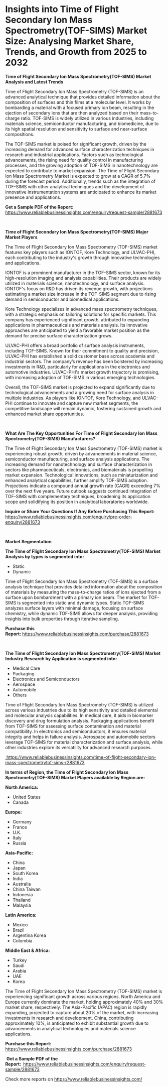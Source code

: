 <p><h1>Insights into Time of Flight Secondary Ion Mass Spectrometry(TOF-SIMS) Market Size: Analysing Market Share, Trends, and Growth from 2025 to 2032</h1></p><p><strong>Time of Flight Secondary Ion Mass Spectrometry(TOF-SIMS) Market Analysis and Latest Trends</strong></p>
<p><p>Time of Flight Secondary Ion Mass Spectrometry (TOF-SIMS) is an advanced analytical technique that provides detailed information about the composition of surfaces and thin films at a molecular level. It works by bombarding a material with a focused primary ion beam, resulting in the ejection of secondary ions that are then analyzed based on their mass-to-charge ratio. TOF-SIMS is widely utilized in various industries, including materials science, semiconductor manufacturing, and biomedicine, due to its high spatial resolution and sensitivity to surface and near-surface compositions.</p><p>The TOF-SIMS market is poised for significant growth, driven by the increasing demand for advanced surface characterization techniques in research and industrial applications. Factors such as technological advancements, the rising need for quality control in manufacturing processes, and the growing adoption of TOF-SIMS in nanotechnology are expected to contribute to market expansion. The Time of Flight Secondary Ion Mass Spectrometry Market is expected to grow at a CAGR of 5.7% during the forecast period. Additionally, trends such as the integration of TOF-SIMS with other analytical techniques and the development of innovative instrumentation systems are anticipated to enhance its market presence and applications.</p></p>
<p><strong>Get a Sample PDF of the Report:&nbsp;</strong> <a href="https://www.reliablebusinessinsights.com/enquiry/request-sample/2881673?utm_campaign=3356&utm_medium=2&utm_source=Github&utm_content=ia&utm_term=12032025&utm_id=time-of-flight-secondary-ion-mass-spectrometrytof-sims">https://www.reliablebusinessinsights.com/enquiry/request-sample/2881673</a></p>
<p>&nbsp;</p>
<p><strong>Time of Flight Secondary Ion Mass Spectrometry(TOF-SIMS) Major Market Players</strong></p>
<p><p>The Time of Flight Secondary Ion Mass Spectrometry (TOF-SIMS) market features key players such as IONTOF, Kore Technology, and ULVAC-PHI, each contributing to the industry's growth through innovative technologies and applications.</p><p>IONTOF is a prominent manufacturer in the TOF-SIMS sector, known for its high-resolution imaging and analysis capabilities. Their products are widely utilized in materials science, nanotechnology, and surface analysis. IONTOF's focus on R&D has driven its revenue growth, with projections estimating a market size increase in the TOF-SIMS segment due to rising demand in semiconductor and biomedical applications.</p><p>Kore Technology specializes in advanced mass spectrometry techniques, with a strategic emphasis on tailoring solutions for specific markets. This company has experienced significant growth, attributed to expanding applications in pharmaceuticals and materials analysis. Its innovative approaches are anticipated to yield a favorable market position as the demand for precise surface characterization grows.</p><p>ULVAC-PHI offers a broad portfolio of surface analysis instruments, including TOF-SIMS. Known for their commitment to quality and precision, ULVAC-PHI has established a solid customer base across academia and industrial sectors. The company’s revenue has been bolstered by increasing investments in R&D, particularly for applications in the electronics and automotive industries. ULVAC-PHI's market growth trajectory is promising, with increasing adoption of TOF-SIMS in various emerging technologies.</p><p>Overall, the TOF-SIMS market is projected to expand significantly due to technological advancements and a growing need for surface analysis in multiple industries. As players like IONTOF, Kore Technology, and ULVAC-PHI continue to innovate and capture new market segments, the competitive landscape will remain dynamic, fostering sustained growth and enhanced market share opportunities.</p></p>
<p>&nbsp;</p>
<p><strong>What Are The Key Opportunities For Time of Flight Secondary Ion Mass Spectrometry(TOF-SIMS) Manufacturers?</strong></p>
<p><p>The Time of Flight Secondary Ion Mass Spectrometry (TOF-SIMS) market is experiencing robust growth, driven by advancements in material science, semiconductor manufacturing, and surface analysis applications. The increasing demand for nanotechnology and surface characterization in sectors like pharmaceuticals, electronics, and biomaterials is propelling market expansion. Technological innovations, such as miniaturization and enhanced analytical capabilities, further amplify TOF-SIMS adoption. Projections indicate a compound annual growth rate (CAGR) exceeding 7% over the next five years. Future outlook suggests continued integration of TOF-SIMS with complementary techniques, broadening its application scope and solidifying its position in analytical laboratories worldwide.</p></p>
<p><strong>Inquire or Share Your Questions If Any Before Purchasing This Report:</strong> <a href="https://www.reliablebusinessinsights.com/enquiry/pre-order-enquiry/2881673?utm_campaign=3356&utm_medium=2&utm_source=Github&utm_content=ia&utm_term=12032025&utm_id=time-of-flight-secondary-ion-mass-spectrometrytof-sims">https://www.reliablebusinessinsights.com/enquiry/pre-order-enquiry/2881673</a></p>
<p>&nbsp;</p>
<p><strong>Market Segmentation</strong></p>
<p><strong>The Time of Flight Secondary Ion Mass Spectrometry(TOF-SIMS) Market Analysis by types is segmented into:</strong></p>
<p><ul><li>Static</li><li>Dynamic</li></ul></p>
<p><p>Time of Flight Secondary Ion Mass Spectrometry (TOF-SIMS) is a surface analysis technique that provides detailed information about the composition of materials by measuring the mass-to-charge ratios of ions ejected from a surface upon bombardment with a primary ion beam. The market for TOF-SIMS is segmented into static and dynamic types. Static TOF-SIMS analyzes surface layers with minimal damage, focusing on surface chemistry, while dynamic TOF-SIMS allows for deeper analysis, providing insights into bulk properties through iterative sampling.</p></p>
<p><strong>Purchase this Report:&nbsp;</strong><a href="https://www.reliablebusinessinsights.com/purchase/2881673?utm_campaign=3356&utm_medium=2&utm_source=Github&utm_content=ia&utm_term=12032025&utm_id=time-of-flight-secondary-ion-mass-spectrometrytof-sims">https://www.reliablebusinessinsights.com/purchase/2881673</a></p>
<p>&nbsp;</p>
<p><strong>The Time of Flight Secondary Ion Mass Spectrometry(TOF-SIMS) Market Industry Research by Application is segmented into:</strong></p>
<p><ul><li>Medical Care</li><li>Packaging</li><li>Electronics and Semiconductors</li><li>Aerospace</li><li>Automobile</li><li>Others</li></ul></p>
<p><p>Time of Flight Secondary Ion Mass Spectrometry (TOF-SIMS) is utilized across various industries due to its high sensitivity and detailed elemental and molecular analysis capabilities. In medical care, it aids in biomarker discovery and drug formulation analysis. Packaging applications benefit from TOF-SIMS for assessing surface contamination and material compatibility. In electronics and semiconductors, it ensures material integrity and helps in failure analysis. Aerospace and automobile sectors leverage TOF-SIMS for material characterization and surface analysis, while other industries explore its versatility for advanced research purposes.</p></p>
<p><a href="https://www.reliablebusinessinsights.com/time-of-flight-secondary-ion-mass-spectrometrytof-sims-r2881673?utm_campaign=3356&utm_medium=2&utm_source=Github&utm_content=ia&utm_term=12032025&utm_id=time-of-flight-secondary-ion-mass-spectrometrytof-sims">&nbsp;https://www.reliablebusinessinsights.com/time-of-flight-secondary-ion-mass-spectrometrytof-sims-r2881673</a></p>
<p><strong>In terms of Region, the Time of Flight Secondary Ion Mass Spectrometry(TOF-SIMS) Market Players available by Region are:</strong></p>
<p>
    <p> <strong> North America: </strong>
        <ul>
            <li>United States</li>
            <li>Canada</li>
        </ul>
        </p> 
    <p> <strong> Europe: </strong>
        <ul>
            <li>Germany</li>
            <li>France</li>
            <li>U.K.</li>
            <li>Italy</li>
            <li>Russia</li>
        </ul>
        </p> 
    <p> <strong> Asia-Pacific: </strong>
        <ul>
            <li>China</li>
            <li>Japan</li>
            <li>South Korea</li>
            <li>India</li>
            <li>Australia</li>
            <li>China Taiwan</li>
            <li>Indonesia</li>
            <li>Thailand</li>
            <li>Malaysia</li>
        </ul>
        </p> 
    <p> <strong> Latin America: </strong>
        <ul>
            <li>Mexico</li>
            <li>Brazil</li>
            <li>Argentina Korea</li>
            <li>Colombia</li>
        </ul>
        </p> 
    <p> <strong> Middle East & Africa: </strong>
        <ul>
            <li>Turkey</li>
            <li>Saudi</li>
            <li>Arabia</li>
            <li>UAE</li>
            <li>Korea</li>
        </ul>
    </p>
    </p>
<p><p>The Time of Flight Secondary Ion Mass Spectrometry (TOF-SIMS) market is experiencing significant growth across various regions. North America and Europe currently dominate the market, holding approximately 40% and 30% market share, respectively. The Asia-Pacific (APAC) region is rapidly expanding, projected to capture about 20% of the market, with increasing investments in research and development. China, contributing approximately 10%, is anticipated to exhibit substantial growth due to advancements in analytical technologies and materials science applications.</p></p>
<p><strong>Purchase this Report: </strong><a href="https://www.reliablebusinessinsights.com/purchase/2881673?utm_campaign=3356&utm_medium=2&utm_source=Github&utm_content=ia&utm_term=12032025&utm_id=time-of-flight-secondary-ion-mass-spectrometrytof-sims">https://www.reliablebusinessinsights.com/purchase/2881673</a></p>
<p>&nbsp;<strong>Get a Sample PDF of the Report:&nbsp;&nbsp;</strong><a href="https://www.reliablebusinessinsights.com/enquiry/request-sample/2881673?utm_campaign=3356&utm_medium=2&utm_source=Github&utm_content=ia&utm_term=12032025&utm_id=time-of-flight-secondary-ion-mass-spectrometrytof-sims">https://www.reliablebusinessinsights.com/enquiry/request-sample/2881673</a></p>
<p><strong></strong></p>
<p>Check more reports on <a href="https://www.reliablebusinessinsights.com/?utm_campaign=3356&utm_medium=2&utm_source=Github&utm_content=ia&utm_term=12032025&utm_id=time-of-flight-secondary-ion-mass-spectrometrytof-sims">https://www.reliablebusinessinsights.com/</a></p>